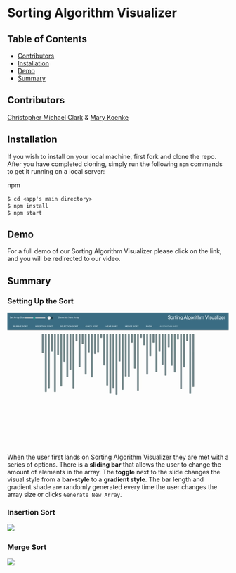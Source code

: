 # Sorting Algorithm Visualizer

## Table of Contents
* [Contributors](#contributors)
* [Installation](#installation)
* [Demo](#demo)
* [Summary](#summary)


## Contributors
<a href="https://github.com/dyson1602" >Christopher Michael Clark</a>   &   <a href="https://github.com/mkoenke" >Mary Koenke</a>

## Installation
If you wish to install on your local machine, first fork and clone the repo.
After you have completed cloning, simply run the following `npm` commands to get
it running on a local server:

npm
```
$ cd <app's main directory>
$ npm install
$ npm start
```


## Demo
For a full demo of our Sorting Algorithm Visualizer please click on the link, 
and you will be redirected to our video.
<br/>

## Summary

### Setting Up the Sort
<img src="./src/images/SetUp.gif" />

When the user first lands on Sorting Algorithm Visualizer they are met with a 
series of options. There is a **sliding bar** that allows the user to change the
amount of elements in the array. The **toggle** next to the slide changes the visual
style from a **bar-style** to a **gradient style**. The bar length and gradient shade
are randomly generated every time the user changes the array size or clicks
`Generate New Array`.
<br/>

### Insertion Sort
<img src="./src/images/InsertionSortRM.gif" />


### Merge Sort
<img src="./src/images/MergeSortRM.gif" />




